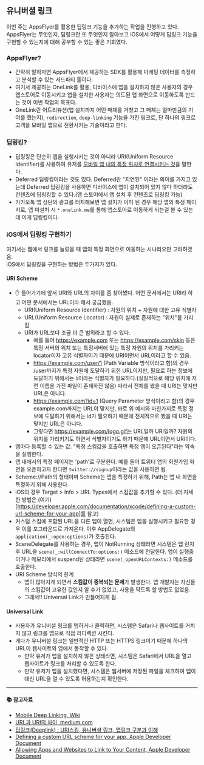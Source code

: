 ## 유니버셜 링크
이번 주는 AppsFlyer를 활용한 딥링크 기능을 추가하는 작업을 진행하고 있다. AppsFlyer는 무엇인지, 딥링크란 또 무엇인지 알아보고 iOS에서 어떻게 딥링크 기능을 구현할 수 있는지에 대해 공부할 수 있는 좋은 기회였다.

### AppsFlyer?
- 간략히 말하자면 AppsFlyer에서 제공하는 SDK를 활용해 마케팅 데이터를 측정하고 분석할 수 있는 서드파티 툴이다.
- 여기서 제공하는 OneLink를 활용, 디바이스에 앱을 설치하지 않은 사용자의 경우 앱스토어로 이동시키고 앱을 설치한 사용자는 의도된 앱 화면으로 이동하도록 만드는 것이 이번 작업의 목표다.
- OneLink란 어트리뷰션(앱 설치까지 어떤 매체를 거쳤고 그 매체는 얼마만큼의 기여를 했는지), `redirection`, `deep-linking` 기능을 가진 링크로, 단 하나의 링크로 고객을 모바일 앱으로 전환시키는 기술이라고 한다.

### 딥링킹?
- 딥링킹은 단순히 앱을 실행시키는 것이 아니라 URI(Uniform Resource Identifier)를 사용하여 유저를 <u>모바일 앱 내의 특정 위치로 연결시키는 것</u>을 말한다.
- Deferred 딥링킹이라는 것도 있다. Deferred란 "지연된" 이라는 의미를 가지고 있는데 Deferred 딥링킹을 사용하면 디바이스에 앱이 설치되어 있지 않다 하더라도 컨텐츠에 딥링킹할 수 있다.(앱 스토어에서 앱 설치 후 컨텐츠로 딥링킹 가능)
- 카카오톡 앱 상단의 광고를 터치해보면 앱 설치가 이미 된 경우 해당 앱의 특정 페이지로, 앱 미설치 시 `*.onelink.me`를 통해 앱스토어로 이동하게 되는걸 볼 수 있는데 이게 딥링킹이다.

### iOS에서 딥링킹 구현하기
여기서는 웹에서 링크를 눌렀을 때 앱의 특정 화면으로 이동하는 시나리오만 고려하겠음.   
iOS에서 딥링킹을 구현하는 방법은 두가지가 있다.   
#### URI Scheme
- ✋ 들어가기에 앞서 URI와 URL의 차이를 좀 찾아봤다. 어떤 문서에서는 URI라 하고 어떤 문서에서는 URL이라 해서 궁금했음.
    - URI(Uniform Resource Identifier) : 자원의 위치 + 자원에 대한 고유 식별자
    - URL(Uniform Resource Locator) : 자원이 실제로 존재하는 "위치"를 가리킴
    - URI가 URL보다 조금 더 큰 범위라고 할 수 있다. 
        - 예를 들어 https://example.com 또는 https://example.com/skin 등은 특정 서버의 위치 또는 특정서버에 있는 특정 자원의 위치를 가리키는 locator이자 고유 식별자이기 때문에 URI이면서 URL이라고 할 수 있음.
        - https://example.com/user/1 (Path Variable 방식이라고 함)의 경우 /user까지가 특정 자원에 도달하기 위한 URL이지만, 필요로 하는 정보에 도달하기 위해서는 `1`이라는 식별자가 필요하다.(실질적으로 해당 위치에 저런 이름을 가진 파일이 존재하진 않음) 따라서 전체를 봤을 때 URI는 맞지만 URL은 아니다.
        - https://example.com?id=1 (Query Parameter 방식이라고 함)의 경우 example.com까지는 URL이 맞지만, 바로 위 예시와 마찬가지로 특정 정보에 도달하기 위해서는 id가 필요하기 때문에 전체적으로 봤을 때 URI는 맞지만 URL은 아니다.
        - 그렇다면 https://example.com/logo.gif는 URL일까 URI일까? 자원의 위치를 가리키기도 하면서 식별자이기도 하기 때문에 URL이면서 URI이다.
- 앱마다 등록할 수 있는 값. "특정 스킴값을 호출하면 특정 앱이 오픈된다"라는 약속을 실행한다.
- 앱 내에서의 특정 페이지는 'path'로 구분한다. 예를 들어 트위터 앱의 회원가입 화면을 오픈하고자 한다면 `twitter://signup`이라는 값을 사용하면 됨.
- Scheme://Path의 형태이며 Scheme는 앱을 특정하기 위해, Path는 앱 내 화면을 특정하기 위해 사용한다.
- iOS의 경우 Target > Info > URL Types에서 스킴값을 추가할 수 있다. (더 자세한 방법은 (여기)[https://developer.apple.com/documentation/xcode/defining-a-custom-url-scheme-for-your-app]를 참고)
- 커스텀 스킴에 포함된 URL을 다른 앱이 열면, 시스템은 앱을 실행시키고 필요한 경우 이를 포그라운드로 가져온다. 이후 AppDelegate의 `application(_:open:options)`가 호출된다.
- SceneDelegate를 사용하는 경우, 앱이 NotRunning 상태라면 시스템은 앱 런치 후 URL을 `scene(_:willConnectTo:options:)` 메소드에 전달한다. 앱이 실행중이거나 메모리에서 suspend된 상태라면 `scene(_openURLContexts:)` 메소드를 호출한다.
- URI Scheme 방식의 한계
    - 앱이 많아지게 되면서 **스킴값이 중복되는 문제**가 발생한다. 앱 개발자는 자신들의 스킴값이 고유한 값인지 알 수가 없었고, 사용을 막도록 할 방법도 없었음.
    - 그래서!! Universal Link가 만들어지게 됨.

#### Universal Link
- 사용자가 유니버셜 링크를 탭하거나 클릭하면, 시스템은 Safari나 웹사이트를 거치지 않고 링크를 앱으로 직접 리디렉션 시킨다. 
- 게다가 유니버셜 링크는 일반적인 HTTP 또는 HTTPS 링크이기 때문에 하나의 URL이 웹사이트와 앱에서 동작할 수 있다.
    - 만약 유저가 앱을 설치하지 않은 상태라면, 시스템은 Safari에서 URL을 열고 웹사이트가 링크를 처리할 수 있도록 한다.
    - 만약 유저가 앱을 설치했다면, 시스템은 웹서버에 저장된 파일을 체크하여 앱이 대신 URL을 열 수 있도록 허용하는지 확인한다.


---
#### 📚 참고자료
- [Mobile Deep Linking, Wiki](https://en.wikipedia.org/wiki/Mobile_deep_linking)
- [URL과 URI의 차이, medium.com](https://medium.com/@js230023/url-%EA%B3%BC-uri%EC%9D%98-%EC%B0%A8%EC%9D%B4-154d70814d2a)
- [딥링크(Deeplink) : URI스킴, 유니버셜 링크, 앱링크 구분과 이해](https://help.dfinery.io/hc/ko/articles/360039757433-%EB%94%A5%EB%A7%81%ED%81%AC-Deeplink-URI%EC%8A%A4%ED%82%B4-%EC%9C%A0%EB%8B%88%EB%B2%84%EC%85%9C-%EB%A7%81%ED%81%AC-%EC%95%B1%EB%A7%81%ED%81%AC-%EA%B5%AC%EB%B6%84%EA%B3%BC-%EC%9D%B4%ED%95%B4)
- [Defining a custom URL scheme for your app, Apple Developer Document](https://developer.apple.com/documentation/xcode/defining-a-custom-url-scheme-for-your-app)
- [Allowing Apps and Websites to Link to Your Content, Apple Developer Document](https://developer.apple.com/documentation/xcode/allowing-apps-and-websites-to-link-to-your-content)